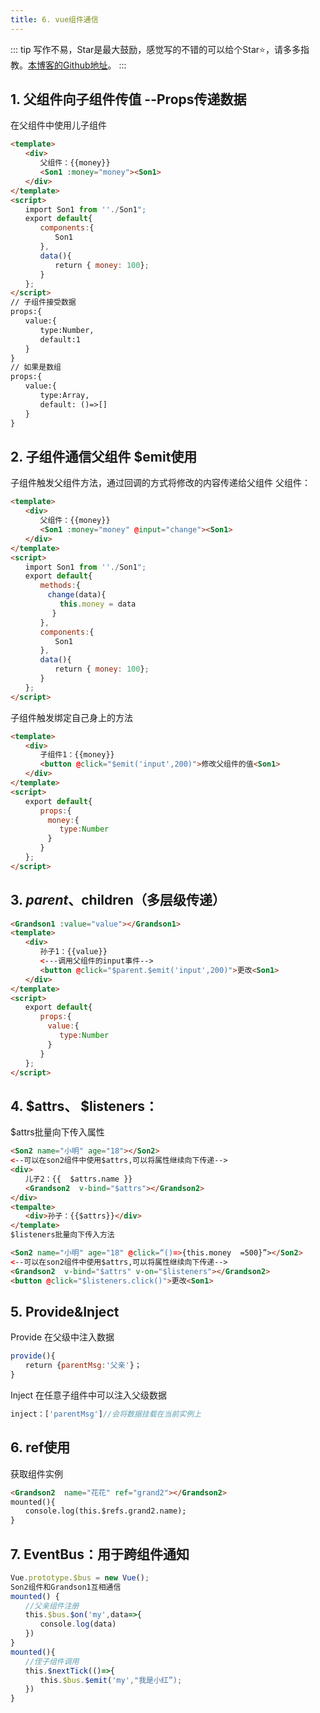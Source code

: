 ```yaml
---
title: 6. vue组件通信
---
```

::: tip
写作不易，Star是最大鼓励，感觉写的不错的可以给个Star⭐，请多多指教。[本博客的Github地址](https://github.com/liujie2019/VuePress-Blog)。
:::
## 1. 父组件向子组件传值 --Props传递数据
在父组件中使用儿子组件
```html
<template>
　　<div>
　　　　父组件：{{money}}
　　　　<Son1 :money="money"><Son1>
　　</div>
</template>
<script>
　　import Son1 from ''./Son1";
　　export default{
　　　　components:{
　　　　　　Son1
　　　　},
　　　　data(){
　　　　　　return { money: 100};
　　　　}
　　};
</script>
// 子组件接受数据
props:{
　　value:{
　　　　type:Number,
　　　　default:1
　　}
}
// 如果是数组
props:{
　　value:{
　　　　type:Array,
　　　　default: ()=>[]
　　}
}
```
## 2. 子组件通信父组件 $emit使用
子组件触发父组件方法，通过回调的方式将修改的内容传递给父组件
父组件：
```html
<template>
　　<div>
　　　　父组件：{{money}}
　　　　<Son1 :money="money" @input="change"><Son1>
　　</div>
</template>
<script>
　　import Son1 from ''./Son1";
　　export default{
　　　　methods:{
　　　　　change(data){
　　　　　　 this.money = data
　　　　　 }　
　　　　},
　　　　components:{
　　　　　　Son1
　　　　},
　　　　data(){
　　　　　　return { money: 100};
　　　　}
　　};
</script>
```
子组件触发绑定自己身上的方法
```html
<template>
　　<div>
　　　　子组件1：{{money}}
　　　　<button @click="$emit('input',200)">修改父组件的值<Son1>
　　</div>
</template>
<script>
　　export default{
　　　　props:{
　　　　　money:{
　　　　　　 type:Number
　　　　　}
　　　　}
　　};
</script>
```
## 3. $parent、$children（多层级传递）
```html
<Grandson1 :value="value"></Grandson1>
<template>
　　<div>
　　　　孙子1：{{value}}
　　　　<---调用父组件的input事件-->
　　　　<button @click="$parent.$emit('input',200)">更改<Son1>
　　</div>
</template>
<script>
　　export default{
　　　　props:{
　　　　　value:{
　　　　　　 type:Number
　　　　　}
　　　　}
　　};
</script>
```
## 4. $attrs、 $listeners：
$attrs批量向下传入属性
```html
<Son2 name="小明" age="18"></Son2>
<--可以在son2组件中使用$attrs,可以将属性继续向下传递-->
<div>
　　儿子2：{{  $attrs.name }}
　　<Grandson2  v-bind="$attrs"></Grandson2>
</div>
<tempalte>
　　<div>孙子：{{$attrs}}</div>
</template>
$listeners批量向下传入方法

<Son2 name="小明" age="18" @click=“()=>{this.money  =500}”></Son2>
<--可以在son2组件中使用$attrs,可以将属性继续向下传递-->
<Grandson2  v-bind="$attrs" v-on="$listeners"></Grandson2>
<button @click="$listeners.click()">更改<Son1>
```
## 5. Provide&Inject
Provide 在父级中注入数据
```js
provide(){
　　return {parentMsg:'父亲'}；
}
```
Inject
在任意子组件中可以注入父级数据
```js
inject：['parentMsg']//会将数据挂载在当前实例上
```
## 6. ref使用
获取组件实例
```html
<Grandson2  name="花花" ref="grand2"></Grandson2>
mounted(){
　　console.log(this.$refs.grand2.name);
}
```
## 7. EventBus：用于跨组件通知
```js
Vue.prototype.$bus = new Vue();
Son2组件和Grandson1互相通信
mounted() {
　　//父亲组件注册
　　this.$bus.$on('my',data=>{
　　　　console.log(data)
　　})
}
mounted(){
　　//侄子组件调用
　　this.$nextTick(()=>{
　　　　this.$bus.$emit('my',"我是小红”);
　　})
}
```